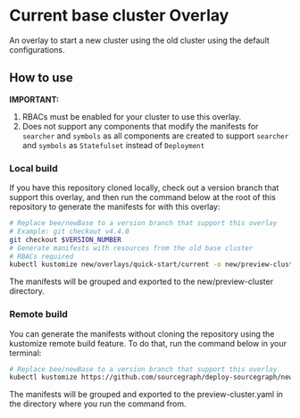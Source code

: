 # Current base cluster Overlay

An overlay to start a new cluster using the old cluster using the default configurations.

## How to use

**IMPORTANT:**

1. RBACs must be enabled for your cluster to use this overlay.
2. Does not support any components that modify the manifests for `searcher` and `symbols` as all components are created to support `searcher` and `symbols` as `Statefulset` instead of `Deployment`

### Local build

If you have this repository cloned locally, check out a version branch that support this overlay, and then run the command below at the root of this repository to generate the manifests for with this overlay:

```sh
# Replace bee/newBase to a version branch that support this overlay
# Example: git checkout v4.4.0
git checkout $VERSION_NUMBER
# Generate manifests with resources from the old base cluster
# RBACs required
kubectl kustomize new/overlays/quick-start/current -o new/preview-cluster
```

The manifests will be grouped and exported to the new/preview-cluster directory.

### Remote build

You can generate the manifests without cloning the repository using the kustomize remote build feature. To do that, run the command below in your terminal:

```sh
# Replace bee/newBase to a version branch that support this overlay
kubectl kustomize https://github.com/sourcegraph/deploy-sourcegraph/new/overlays/quick-start/old?ref=bee/newBase -o preview-cluster.yaml
```

The manifests will be grouped and exported to the preview-cluster.yaml in the directory where you run the command from.

